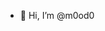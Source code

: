 - 👋 Hi, I’m @m0od0

<!---
m0od0/m0od0 is a ✨ special ✨ repository because its `README.md` (this file) appears on your GitHub profile.
You can click the Preview link to take a look at your changes.
--->
